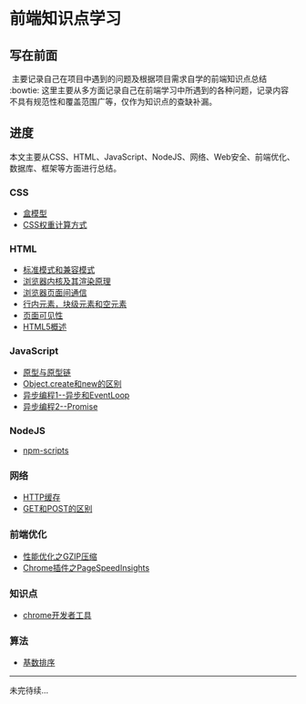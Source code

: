 # 前端知识点学习

## 写在前面
  主要记录自己在项目中遇到的问题及根据项目需求自学的前端知识点总结 :bowtie:
  这里主要从多方面记录自己在前端学习中所遇到的各种问题，记录内容不具有规范性和覆盖范围广等，仅作为知识点的查缺补漏。

## 进度
  本文主要从CSS、HTML、JavaScript、NodeJS、网络、Web安全、前端优化、数据库、框架等方面进行总结。

### CSS
  * [盒模型](./CSS/盒模型.md)
  * [CSS权重计算方式](./CSS/CSS权重计算方式.md)

### HTML
  * [标准模式和兼容模式](./HTML/标准模式与兼容模式.md)
  * [浏览器内核及其渲染原理](./HTML/浏览器内核.md)
  * [浏览器页面间通信](./HTML/浏览器页面间通信.md)
  * [行内元素，块级元素和空元素](./HTML/行内元素，块级元素和空元素.md)
  * [页面可见性](./HTML/页面可见性.md)
  * [HTML5概述](./HTML/HTML5.md)


### JavaScript
  * [原型与原型链](./JavaScript/语法/原型与原型链.md)
  * [Object.create和new的区别](./JavaScript/语法/create和new的区别.md)
  * [异步编程1--异步和EventLoop](./JavaScript/ES6/异步编程/1异步和EventLoop.md)
  * [异步编程2--Promise](./JavaScript/ES6/异步编程/2Promise.md)
  <!-- * [异步编程3--异步和EventLoop](./JavaScript/异步编程/3Generator.md)
  * [异步编程4--异步和EventLoop](./JavaScript/异步编程/4async.md) -->

### NodeJS
  * [npm-scripts](./NodeJS/npm/npm-scripts.md)

### 网络
  * [HTTP缓存](./网络/HTTP缓存.md)
  * [GET和POST的区别](./网络/GET和POST的区别.md)

### 前端优化
  * [性能优化之GZIP压缩](./前端优化/gzip压缩工作原理.md)
  * [Chrome插件之PageSpeedInsights](./前端优化/PageSpeedInsights.md)

### 知识点
  * [chrome开发者工具](../知识点/chrome开发者工具.md)

### 算法
  * [基数排序](../算法/基数排序.md)

*******************

未完待续...
